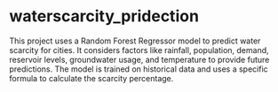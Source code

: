 # waterscarcity_pridection
This project uses a Random Forest Regressor model to predict water scarcity for cities. It considers factors like rainfall, population, demand, reservoir levels, groundwater usage, and temperature to provide future predictions. The model is trained on historical data and uses a specific formula to calculate the scarcity percentage.
